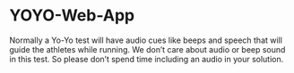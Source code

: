 # YOYO-Web-App
Normally a Yo-Yo test will have audio cues like beeps and speech that will guide the athletes while running. We don’t care about audio or beep sound in this test. So please don’t spend time including an audio in your solution.

